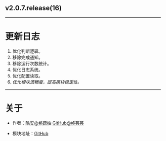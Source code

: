 
## v2.0.7.release(16)

---

# 更新日志

1. 优化判断逻辑。
2. 移除完成通知。
3. 移除运行次数统计。
4. 优化日志系统。
5. 优化配置读取。
6. *优化模块流畅度，提高模块稳定性。*

---

# 关于

- 作者：[酷安@柊疏柚](http://www.coolapk.com/u/11696005) [GitHub@柊芸芸](https://github.com/HiiragiYunyun)

- 模块地址：[GitHub](https://github.com/HiiragiYunyun/Dex2oatRUN)

